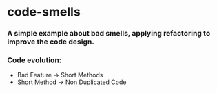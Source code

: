 # code-smells

### A simple example about bad smells, applying refactoring to improve the code design.

### Code evolution:

- Bad Feature -> Short Methods
- Short Method -> Non Duplicated Code
